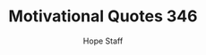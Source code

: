 ---
image: /assets/img/mq/mq_346_warren.png
title: Motivational Quotes 346
categories:
  - Motivational Quotes
author: Hope Staff
notes: Motivational Quotes 346
embed: >-
  EMBED_GOES_HERE
transcript: >-
  SOME LINES OF TEXT START HERE
---